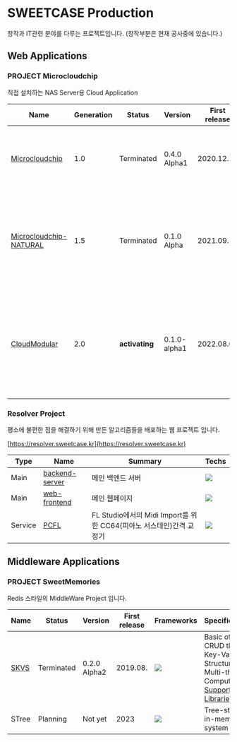 # SWEETCASE Production
창작과 IT관련 분야를 다루는 프로젝트입니다. (창작부분은 현재 공사중에 있습니다.)

## Web Applications
### PROJECT Microcloudchip
직접 설치하는 NAS Server용 Cloud Application

|Name|Generation|Status|Version|First release|Frameworks|Specification|
|---|---|---|---|---|---|---|
|[Microcloudchip](https://github.com/SweetCase-Cobalto/MicroCloudChip)|1.0|Terminated|0.4.0 Alpha1|2020.12.|![](https://img.shields.io/badge/Django(pure)-092E20?style=flat-square&logo=django&logoColor=green) ![](https://img.shields.io/badge/jQuery-0769AD?style=flat-square&logo=jquery&logoColor=white)|기초적인 파일/디렉토리 CRUD, 세션 체제 로그인, 도커 컨테이너 어플리케이션|
|[Microcloudchip-NATURAL](https://github.com/SweetCase-Cobalto/microcloudchip-natural)|1.5|Terminated|0.1.0 Alpha|2021.09.|![](https://img.shields.io/badge/Django(DRF)-092E20?style=flat-square&logo=django&logoColor=green) ![](https://img.shields.io/badge/React-20232A?style=flat-square&logo=react&logoColor=61DAFB)|스토리지 제한 추가, JWT 체제 로그인, 파일/디렉토리 공유 기능 추가, Restful, 외부/내부 리소스 취사선택 가능(스토리지, DB)|
|[CloudModular](https://github.com/SweetCase-Cobalto/cloudmodular)|2.0|**activating**|0.1.0-alpha1|2022.08.03|![](https://img.shields.io/badge/fastapi-109989?style=flat-square&logo=FASTAPI&logoColor=white) ![](https://img.shields.io/badge/React-20232A?style=flat-square&logo=react&logoColor=61DAFB)|다양한 옵션의 파일/디렉토리 탐색(Tags, 연관 검색어, 즐겨찾기 등...), OPEN-API구축(진행중), 사용자 간의 쌍방향 소통(진행중)|

### Resolver Project

평소에 불편한 점을 해결하기 위해 만든 알고리즘들을 배포하는 웹 프로젝트 입니다.

[https://resolver.sweetcase.kr](https://resolver.sweetcase.kr)

|Type|Name|Summary|Techs|
|---|---|---|---|
|Main|[backend-server](https://github.com/SweetCase-Cobalto/resolver)|메인 백엔드 서버|![](https://img.shields.io/badge/Node.js-339933?style=flat-square&logo=nodedotjs&logoColor=white)|
|Main|[web-frontend](https://github.com/SweetCase-Cobalto/resolver-web)|메인 웹페이지|![](https://img.shields.io/badge/React-20232A?style=flat-square&logo=react&logoColor=61DAFB)|
|Service|[PCFL](https://github.com/Vector-7/PCFL)|FL Studio에서의 Midi Import를 위한 CC64(피아노 서스테인)간격 교정기|![](https://img.shields.io/badge/Python-blue?style=flat-square&logo=python&logoColor=white)|


## Middleware Applications
### PROJECT SweetMemories

Redis 스타일의 MiddleWare Project 입니다.

|Name|Status|Version|First release|Frameworks|Specification|
|---|---|---|---|---|---|
|[SKVS](https://github.com/Vector-7/SKVS)|Terminated|0.2.0 Alpha2|2019.08.|![](https://img.shields.io/badge/C%2B%2B-00599C?style=flat-square&logo=c%2B%2B&logoColor=white)|Basic of Data CRUD that Key-Value Structure, Multi-thread Computing, [Support Libraries](https://github.com/Vector-7/SKVS-Library)|
|STree|Planning|Not yet|2023|![](https://img.shields.io/badge/C-00599C?style=flat-square&logo=c&logoColor=white)|Tree-styled in-memory-system|
